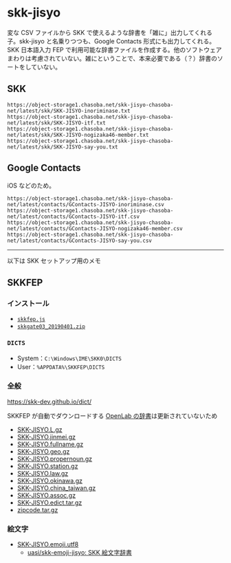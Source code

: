 # skk-jisyo

変な CSV ファイルから SKK で使えるような辞書を「雑に」出力してくれる子。skk-jisyo と名乗りつつも、Google Contacts 形式にも出力してくれる。
SKK 日本語入力 FEP で利用可能な辞書ファイルを作成する。他のソフトウェアまわりは考慮されていない。雑にということで、本来必要である（？）辞書のソートをしていない。

## SKK

```
https://object-storage1.chasoba.net/skk-jisyo-chasoba-net/latest/skk/SKK-JISYO-inoriminase.txt
https://object-storage1.chasoba.net/skk-jisyo-chasoba-net/latest/skk/SKK-JISYO-itf.txt
https://object-storage1.chasoba.net/skk-jisyo-chasoba-net/latest/skk/SKK-JISYO-nogizaka46-member.txt
https://object-storage1.chasoba.net/skk-jisyo-chasoba-net/latest/skk/SKK-JISYO-say-you.txt
```

## Google Contacts

iOS などのため。

```
https://object-storage1.chasoba.net/skk-jisyo-chasoba-net/latest/contacts/GContacts-JISYO-inoriminase.csv
https://object-storage1.chasoba.net/skk-jisyo-chasoba-net/latest/contacts/GContacts-JISYO-itf.csv
https://object-storage1.chasoba.net/skk-jisyo-chasoba-net/latest/contacts/GContacts-JISYO-nogizaka46-member.csv
https://object-storage1.chasoba.net/skk-jisyo-chasoba-net/latest/contacts/GContacts-JISYO-say-you.csv
```

---

以下は SKK セットアップ用のメモ

## SKKFEP

### インストール

- [`skkfep.js`](http://coexe.web.fc2.com/js/skkfep.js)
- [`skkgate03_20190401.zip`](http://coexe.web.fc2.com/skkgate03_20190401.zip)

### `DICTS`

- System：`C:\Windows\IME\SKK0\DICTS`
- User：`%APPDATA%\SKKFEP\DICTS`

### 全般
https://skk-dev.github.io/dict/

SKKFEP が自動でダウンロードする [OpenLab の辞書](http://openlab.ring.gr.jp/skk/skk/dic/)は更新されていないため

- [SKK-JISYO.L.gz](https://skk-dev.github.io/dict/SKK-JISYO.L.gz)
- [SKK-JISYO.jinmei.gz](https://skk-dev.github.io/dict/SKK-JISYO.jinmei.gz)
- [SKK-JISYO.fullname.gz](https://skk-dev.github.io/dict/SKK-JISYO.fullname.gz)
- [SKK-JISYO.geo.gz](https://skk-dev.github.io/dict/SKK-JISYO.geo.gz)
- [SKK-JISYO.propernoun.gz](https://skk-dev.github.io/dict/SKK-JISYO.propernoun.gz)
- [SKK-JISYO.station.gz](https://skk-dev.github.io/dict/SKK-JISYO.station.gz)
- [SKK-JISYO.law.gz](https://skk-dev.github.io/dict/SKK-JISYO.law.gz)
- [SKK-JISYO.okinawa.gz](https://skk-dev.github.io/dict/SKK-JISYO.okinawa.gz)
- [SKK-JISYO.china_taiwan.gz](https://skk-dev.github.io/dict/SKK-JISYO.china_taiwan.gz)
- [SKK-JISYO.assoc.gz](https://skk-dev.github.io/dict/SKK-JISYO.assoc.gz)
- [SKK-JISYO.edict.tar.gz](https://skk-dev.github.io/dict/SKK-JISYO.edict.tar.gz)
- [zipcode.tar.gz](https://skk-dev.github.io/dict/zipcode.tar.gz)

### 絵文字

- [SKK-JISYO.emoji.utf8](https://raw.githubusercontent.com/uasi/skk-emoji-jisyo/master/SKK-JISYO.emoji.utf8)
    - [uasi/skk-emoji-jisyo: SKK 絵文字辞書](https://github.com/uasi/skk-emoji-jisyo)
